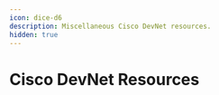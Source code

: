 ```yaml
---
icon: dice-d6
description: Miscellaneous Cisco DevNet resources.
hidden: true
---
```


# Cisco DevNet Resources

